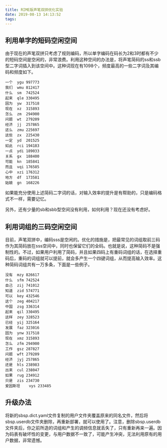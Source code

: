 ```yaml
---
title: RIME版声笔双拼优化实验
date: 2019-08-13 14:13:52
tags:
---
```


## 利用单字的短码空闲空间

由于现在的声笔双拼只考虑了规则编码，所以单字编码在码长为2和3时都有不少的短码空间是空闲的，非常浪费。利用这种空间的办法是，将声笔简码的ss和ssb型二字词插入到该空间中。这种词现在有1098个，频度最高的一些二字词及其编码和频度如下。

<!--more-->

```
一个	ygu	997773
我们	wmu	812417
什么	sm	742524
起来	qle	330495
因为	yw	317518
现在	xz	315893
怎么	zm	294900
问题	wt	279209
经济	jj	257865
这么	zmu	225697
这些	zx	225430
一定	yd	201525
如此	rci	194183
一点	ydi	189033
关系	gx	188400
可能	kn	185841
而且	vqi	176585
心中	xzi	176312
地方	df	173581
姑娘	gn	168226
```

如果能充分使用上述简码二字词的话，对输入效率的提升是有帮助的，只是编码格式不一样，需要记忆。

另外，还有少量的sb和sbb型空间没有利用，如何利用？现在还没有考虑好。

## 利用词组的三码空闲空间

目前，声笔双拼中，编码sss是空闲的。优化的措施是，把最常见的词组取前三码作为其简码放在sss空间中，同时也保留它们的全码。也就是说，这种简码不是强制性的。不过，如果用户利用了简码，并且如果四码上有重码词组的话，在选择重码后，重码的词组就可以提前，就会多产生一个四键词组，从而提高输入效率。这种简码词组共有一万多条，下面是一些例子。

```
没有	mzy	826617
什么	sfm	742524
自己	zij	741012
知道	zid	574771
可以	key	432546
这个	zeg	404217
中国	zsg	336314
起来	qil	330495
这样	zey	328523
已经	yij	325164
发展	faz	323016
因为	ynw	317518
现在	xmz	315893
怎么	zfm	294900
工作	gsz	287827
问题	wft	279209
经济	jyj	257865
还是	hls	238983
出来	cul	238047
如果	rug	234912
只是	zis	234730
爱因斯坦	vys	233485
```

## 升级办法

将新的sbsp.dict.yaml文件复制的用户文件夹覆盖原来的同名文件，然后将sbsp.userdb文件夹删除，再重新部署，就可以使用了。注意，删除sbsp.userdb文件夹后，你之前所造的词组和产生的调频信息就丢失了，只有重新再来一遍。因为码表有破坏性的变更，与用户数据不一致了，可能产生冲突，无法利用原有的用户数据，非常遗憾。
